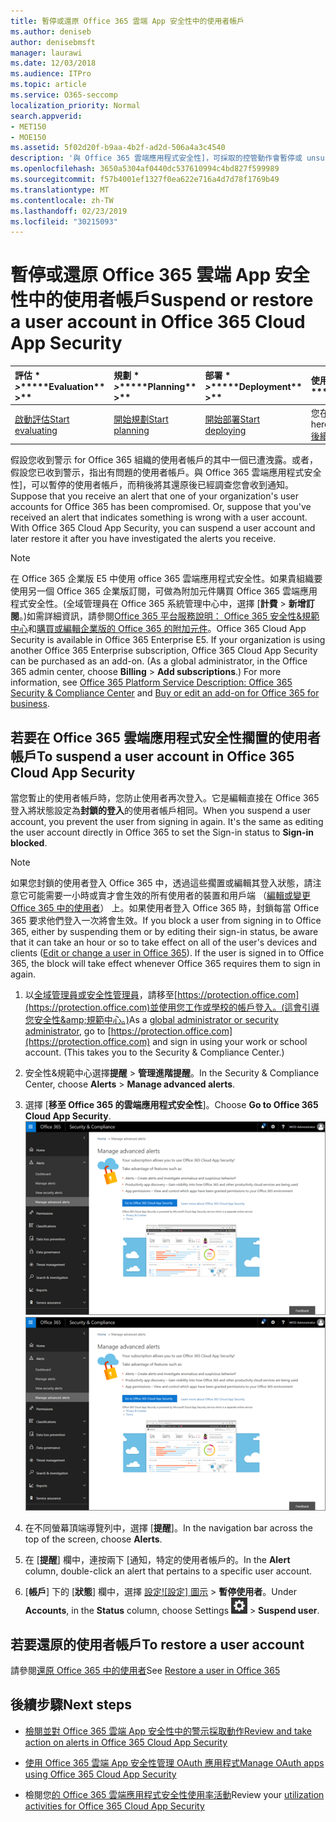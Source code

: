 ```yaml
---
title: 暫停或還原 Office 365 雲端 App 安全性中的使用者帳戶
ms.author: deniseb
author: denisebmsft
manager: laurawi
ms.date: 12/03/2018
ms.audience: ITPro
ms.topic: article
ms.service: O365-seccomp
localization_priority: Normal
search.appverid:
- MET150
- MOE150
ms.assetid: 5f02d20f-b9aa-4b2f-ad2d-506a4a3c4540
description: '與 Office 365 雲端應用程式安全性]，可採取的控管動作會暫停或 unsuspend 的使用者帳戶。 '
ms.openlocfilehash: 3650a5304af0440dc537610994c4bd827f599989
ms.sourcegitcommit: f57b4001ef1327f0ea622e716a4d7d78f1769b49
ms.translationtype: MT
ms.contentlocale: zh-TW
ms.lasthandoff: 02/23/2019
ms.locfileid: "30215093"
---
```

# <a name="suspend-or-restore-a-user-account-in-office-365-cloud-app-security"></a><span data-ttu-id="3692e-103">暫停或還原 Office 365 雲端 App 安全性中的使用者帳戶</span><span class="sxs-lookup"><span data-stu-id="3692e-103">Suspend or restore a user account in Office 365 Cloud App Security</span></span>

|<span data-ttu-id="3692e-104">評估 \* *\>*\*</span><span class="sxs-lookup"><span data-stu-id="3692e-104">\*\*\*\*Evaluation\*\* \>\*\*</span></span>|<span data-ttu-id="3692e-105">規劃 \* *\>*\*</span><span class="sxs-lookup"><span data-stu-id="3692e-105">\*\*\*\*Planning\*\* \>\*\*</span></span>|<span data-ttu-id="3692e-106">部署 \* *\>*\*</span><span class="sxs-lookup"><span data-stu-id="3692e-106">\*\*\*\*Deployment\*\* \>\*\*</span></span>|<span data-ttu-id="3692e-107">使用率 \* \* \*</span><span class="sxs-lookup"><span data-stu-id="3692e-107">\*\*\*\*Utilization\*\*\*\*</span></span>|
|:-----|:-----|:-----|:-----|
|[<span data-ttu-id="3692e-108">啟動評估</span><span class="sxs-lookup"><span data-stu-id="3692e-108">Start evaluating</span></span>](office-365-cas-overview.md) <br/> |[<span data-ttu-id="3692e-109">開始規劃</span><span class="sxs-lookup"><span data-stu-id="3692e-109">Start planning</span></span>](get-ready-for-office-365-cas.md) <br/> |[<span data-ttu-id="3692e-110">開始部署</span><span class="sxs-lookup"><span data-stu-id="3692e-110">Start deploying</span></span>](turn-on-office-365-cas.md) <br/> |<span data-ttu-id="3692e-111">您在此處 ！</span><span class="sxs-lookup"><span data-stu-id="3692e-111">You are here!</span></span>  <br/> [<span data-ttu-id="3692e-112">後續步驟</span><span class="sxs-lookup"><span data-stu-id="3692e-112">Next steps</span></span>](suspend-or-restore-an-account-in-ocas.md#nextsteps) <br/> |
   
<span data-ttu-id="3692e-p101">假設您收到警示 for Office 365 組織的使用者帳戶的其中一個已遭洩露。或者，假設您已收到警示，指出有問題的使用者帳戶。與 Office 365 雲端應用程式安全性]，可以暫停的使用者帳戶，而稍後將其還原後已經調查您會收到通知。</span><span class="sxs-lookup"><span data-stu-id="3692e-p101">Suppose that you receive an alert that one of your organization's user accounts for Office 365 has been compromised. Or, suppose that you've received an alert that indicates something is wrong with a user account. With Office 365 Cloud App Security, you can suspend a user account and later restore it after you have investigated the alerts you receive.</span></span>
  
> [!NOTE]
> <span data-ttu-id="3692e-p102">在 Office 365 企業版 E5 中使用 office 365 雲端應用程式安全性。如果貴組織要使用另一個 Office 365 企業版訂閱，可做為附加元件購買 Office 365 雲端應用程式安全性。(全域管理員在 Office 365 系統管理中心中，選擇 [**計費** \> **新增訂閱**。)如需詳細資訊，請參閱[Office 365 平台服務說明： Office 365 安全性&amp;規範中心](https://technet.microsoft.com/en-us/library/dn933793.aspx)和[購買或編輯企業版的 Office 365 的附加元件](https://support.office.com/article/4e7b57d6-b93b-457d-aecd-0ea58bff07a6)。</span><span class="sxs-lookup"><span data-stu-id="3692e-p102">Office 365 Cloud App Security is available in Office 365 Enterprise E5. If your organization is using another Office 365 Enterprise subscription, Office 365 Cloud App Security can be purchased as an add-on. (As a global administrator, in the Office 365 admin center, choose **Billing** \> **Add subscriptions**.) For more information, see [Office 365 Platform Service Description: Office 365 Security &amp; Compliance Center](https://technet.microsoft.com/en-us/library/dn933793.aspx) and [Buy or edit an add-on for Office 365 for business](https://support.office.com/article/4e7b57d6-b93b-457d-aecd-0ea58bff07a6).</span></span> 
  
## <a name="to-suspend-a-user-account-in-office-365-cloud-app-security"></a><span data-ttu-id="3692e-119">若要在 Office 365 雲端應用程式安全性擱置的使用者帳戶</span><span class="sxs-lookup"><span data-stu-id="3692e-119">To suspend a user account in Office 365 Cloud App Security</span></span>

<span data-ttu-id="3692e-p103">當您暫止的使用者帳戶時，您防止使用者再次登入。它是編輯直接在 Office 365 登入將狀態設定為**封鎖的登入**的使用者帳戶相同。</span><span class="sxs-lookup"><span data-stu-id="3692e-p103">When you suspend a user account, you prevent the user from signing in again. It's the same as editing the user account directly in Office 365 to set the Sign-in status to **Sign-in blocked**.</span></span>
  
> [!NOTE]
> <span data-ttu-id="3692e-p104">如果您封鎖的使用者登入 Office 365 中，透過這些擱置或編輯其登入狀態，請注意它可能需要一小時或賣才會生效的所有使用者的裝置和用戶端 （[編輯或變更 Office 365 中的使用者](https://support.office.com/article/42BB3F17-8F9D-4182-B434-5F1C8024E614#SingleUserPreview)） 上。如果使用者登入 Office 365 時，封鎖每當 Office 365 要求他們登入一次將會生效。</span><span class="sxs-lookup"><span data-stu-id="3692e-p104">If you block a user from signing in to Office 365, either by suspending them or by editing their sign-in status, be aware that it can take an hour or so to take effect on all of the user's devices and clients ([Edit or change a user in Office 365](https://support.office.com/article/42BB3F17-8F9D-4182-B434-5F1C8024E614#SingleUserPreview)). If the user is signed in to Office 365, the block will take effect whenever Office 365 requires them to sign in again.</span></span> 
  
1. <span data-ttu-id="3692e-p105">以[全域管理員或安全性管理員](permissions-in-the-security-and-compliance-center.md)，請移至[https://protection.office.com](https://protection.office.com)並使用您工作或學校的帳戶登入。(這會引導您安全性&amp;規範中心。)</span><span class="sxs-lookup"><span data-stu-id="3692e-p105">As a [global administrator or security administrator](permissions-in-the-security-and-compliance-center.md), go to [https://protection.office.com](https://protection.office.com) and sign in using your work or school account. (This takes you to the Security &amp; Compliance Center.)</span></span> 
    
2. <span data-ttu-id="3692e-126">安全性&amp;規範中心選擇**提醒** \> **管理進階提醒**。</span><span class="sxs-lookup"><span data-stu-id="3692e-126">In the Security &amp; Compliance Center, choose **Alerts** \> **Manage advanced alerts**.</span></span>
    
3. <span data-ttu-id="3692e-127">選擇 [**移至 Office 365 的雲端應用程式安全性**]。</span><span class="sxs-lookup"><span data-stu-id="3692e-127">Choose **Go to Office 365 Cloud App Security**.</span></span><br><span data-ttu-id="3692e-128">![安全性&amp;規範中心選擇管理進階警告移至 Office 365 雲端應用程式安全性](media/958632d4-03e3-4ade-8e22-d5509db6fca7.png)</span><span class="sxs-lookup"><span data-stu-id="3692e-128">![In the Security &amp; Compliance Center, choose Manage Advanced Alerts to go to Office 365 Cloud App Security](media/958632d4-03e3-4ade-8e22-d5509db6fca7.png)</span></span><br>
  
4. <span data-ttu-id="3692e-129">在不同螢幕頂端導覽列中，選擇 [**提醒**]。</span><span class="sxs-lookup"><span data-stu-id="3692e-129">In the navigation bar across the top of the screen, choose **Alerts**.</span></span>
    
5. <span data-ttu-id="3692e-130">在 [**提醒**] 欄中，連按兩下 [通知，特定的使用者帳戶的。</span><span class="sxs-lookup"><span data-stu-id="3692e-130">In the **Alert** column, double-click an alert that pertains to a specific user account.</span></span> 
    
6. <span data-ttu-id="3692e-131">[**帳戶**] 下的 [**狀態**] 欄中，選擇 [設定![設定] 圖示](media/e01b75cc-b28f-4b83-8f86-b1b13dc27ab2.png) \> **暫停使用者**。</span><span class="sxs-lookup"><span data-stu-id="3692e-131">Under **Accounts**, in the **Status** column, choose Settings ![settings icon](media/e01b75cc-b28f-4b83-8f86-b1b13dc27ab2.png) \> **Suspend user**.</span></span>
    
## <a name="to-restore-a-user-account"></a><span data-ttu-id="3692e-132">若要還原的使用者帳戶</span><span class="sxs-lookup"><span data-stu-id="3692e-132">To restore a user account</span></span>

<span data-ttu-id="3692e-133">請參閱[還原 Office 365 中的使用者](https://support.office.com/article/2c261e42-5dd1-48b0-845f-2a016d29cfc1)</span><span class="sxs-lookup"><span data-stu-id="3692e-133">See [Restore a user in Office 365](https://support.office.com/article/2c261e42-5dd1-48b0-845f-2a016d29cfc1)</span></span>
  
## <a name="next-steps"></a><span data-ttu-id="3692e-134">後續步驟</span><span class="sxs-lookup"><span data-stu-id="3692e-134">Next steps</span></span>

- [<span data-ttu-id="3692e-135">檢閱並對 Office 365 雲端 App 安全性中的警示採取動作</span><span class="sxs-lookup"><span data-stu-id="3692e-135">Review and take action on alerts in Office 365 Cloud App Security</span></span>](review-office-365-cas-alerts.md)
    
- [<span data-ttu-id="3692e-136">使用 Office 365 雲端 App 安全性管理 OAuth 應用程式</span><span class="sxs-lookup"><span data-stu-id="3692e-136">Manage OAuth apps using Office 365 Cloud App Security</span></span>](manage-app-permissions-in-ocas.md)
    
- <span data-ttu-id="3692e-137">檢閱您[的 Office 365 雲端應用程式安全性使用率活動](utilization-activities-for-ocas.md)</span><span class="sxs-lookup"><span data-stu-id="3692e-137">Review your [utilization activities for Office 365 Cloud App Security](utilization-activities-for-ocas.md)</span></span>
    

